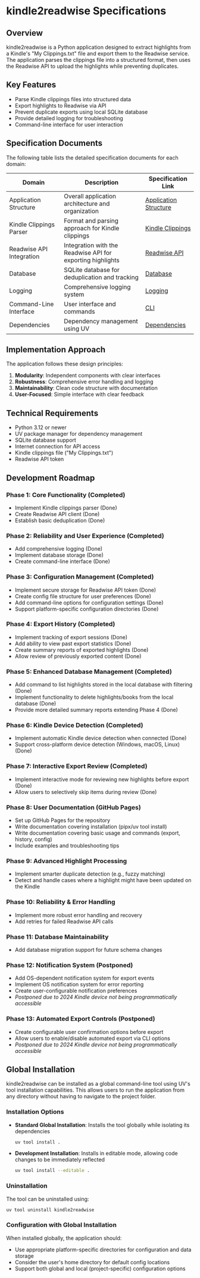 # kindle2readwise Specifications

## Overview

kindle2readwise is a Python application designed to extract highlights from a Kindle's "My Clippings.txt" file and export them to the Readwise service. The application parses the clippings file into a structured format, then uses the Readwise API to upload the highlights while preventing duplicates.

## Key Features

- Parse Kindle clippings files into structured data
- Export highlights to Readwise via API
- Prevent duplicate exports using local SQLite database
- Provide detailed logging for troubleshooting
- Command-line interface for user interaction

## Specification Documents

The following table lists the detailed specification documents for each domain:

| Domain | Description | Specification Link |
|--------|-------------|-------------------|
| Application Structure | Overall application architecture and organization | [Application Structure](specs/application_structure.md) |
| Kindle Clippings Parser | Format and parsing approach for Kindle clippings | [Kindle Clippings](specs/kindle_clippings.md) |
| Readwise API Integration | Integration with the Readwise API for exporting highlights | [Readwise API](specs/readwise_api.md) |
| Database | SQLite database for deduplication and tracking | [Database](specs/database.md) |
| Logging | Comprehensive logging system | [Logging](specs/logging.md) |
| Command-Line Interface | User interface and commands | [CLI](specs/cli.md) |
| Dependencies | Dependency management using UV | [Dependencies](specs/dependencies.md) |

## Implementation Approach

The application follows these design principles:

1. **Modularity**: Independent components with clear interfaces
2. **Robustness**: Comprehensive error handling and logging
3. **Maintainability**: Clean code structure with documentation
4. **User-Focused**: Simple interface with clear feedback

## Technical Requirements

- Python 3.12 or newer
- UV package manager for dependency management
- SQLite database support
- Internet connection for API access
- Kindle clippings file ("My Clippings.txt")
- Readwise API token

## Development Roadmap

### Phase 1: Core Functionality (Completed)
- Implement Kindle clippings parser (Done)
- Create Readwise API client (Done)
- Establish basic deduplication (Done)

### Phase 2: Reliability and User Experience (Completed)
- Add comprehensive logging (Done)
- Implement database storage (Done)
- Create command-line interface (Done)

### Phase 3: Configuration Management (Completed)
- Implement secure storage for Readwise API token (Done)
- Create config file structure for user preferences (Done)
- Add command-line options for configuration settings (Done)
- Support platform-specific configuration directories (Done)

### Phase 4: Export History (Completed)
- Implement tracking of export sessions (Done)
- Add ability to view past export statistics (Done)
- Create summary reports of exported highlights (Done)
- Allow review of previously exported content (Done)

### Phase 5: Enhanced Database Management (Completed)
- Add command to list highlights stored in the local database with filtering (Done)
- Implement functionality to delete highlights/books from the local database (Done)
- Provide more detailed summary reports extending Phase 4 (Done)

### Phase 6: Kindle Device Detection (Completed)
- Implement automatic Kindle device detection when connected (Done)
- Support cross-platform device detection (Windows, macOS, Linux) (Done)

### Phase 7: Interactive Export Review (Completed)
- Implement interactive mode for reviewing new highlights before export (Done)
- Allow users to selectively skip items during review (Done)

### Phase 8: User Documentation (GitHub Pages)
- Set up GitHub Pages for the repository
- Write documentation covering installation (pipx/uv tool install)
- Write documentation covering basic usage and commands (export, history, config)
- Include examples and troubleshooting tips

### Phase 9: Advanced Highlight Processing
- Implement smarter duplicate detection (e.g., fuzzy matching)
- Detect and handle cases where a highlight might have been updated on the Kindle

### Phase 10: Reliability & Error Handling
- Implement more robust error handling and recovery
- Add retries for failed Readwise API calls

### Phase 11: Database Maintainability
- Add database migration support for future schema changes

### Phase 12: Notification System (Postponed)
- Add OS-dependent notification system for export events
- Implement OS notification system for error reporting
- Create user-configurable notification preferences
- *Postponed due to 2024 Kindle device not being programmatically accessible*

### Phase 13: Automated Export Controls (Postponed)
- Create configurable user confirmation options before export
- Allow users to enable/disable automated export via CLI options
- *Postponed due to 2024 Kindle device not being programmatically accessible*

## Global Installation

kindle2readwise can be installed as a global command-line tool using UV's tool installation capabilities. This allows users to run the application from any directory without having to navigate to the project folder.

### Installation Options

- **Standard Global Installation**: Installs the tool globally while isolating its dependencies
  ```bash
  uv tool install .
  ```

- **Development Installation**: Installs in editable mode, allowing code changes to be immediately reflected
  ```bash
  uv tool install --editable .
  ```

### Uninstallation

The tool can be uninstalled using:
```bash
uv tool uninstall kindle2readwise
```

### Configuration with Global Installation

When installed globally, the application should:
- Use appropriate platform-specific directories for configuration and data storage
- Consider the user's home directory for default config locations
- Support both global and local (project-specific) configuration options
